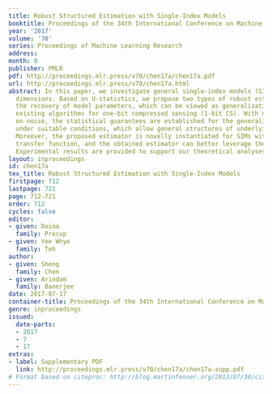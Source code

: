 ```yaml
---
title: Robust Structured Estimation with Single-Index Models
booktitle: Proceedings of the 34th International Conference on Machine Learning
year: '2017'
volume: '70'
series: Proceedings of Machine Learning Research
address: 
month: 0
publisher: PMLR
pdf: http://proceedings.mlr.press/v70/chen17a/chen17a.pdf
url: http://proceedings.mlr.press/v70/chen17a.html
abstract: In this paper, we investigate general single-index models (SIMs) in high
  dimensions. Based on U-statistics, we propose two types of robust estimators for
  the recovery of model parameters, which can be viewed as generalizations of several
  existing algorithms for one-bit compressed sensing (1-bit CS). With minimal assumption
  on noise, the statistical guarantees are established for the generalized estimators
  under suitable conditions, which allow general structures of underlying parameter.
  Moreover, the proposed estimator is novelly instantiated for SIMs with monotone
  transfer function, and the obtained estimator can better leverage the monotonicity.
  Experimental results are provided to support our theoretical analyses.
layout: inproceedings
id: chen17a
tex_title: Robust Structured Estimation with Single-Index Models
firstpage: 712
lastpage: 721
page: 712-721
order: 712
cycles: false
editor:
- given: Doina
  family: Precup
- given: Yee Whye
  family: Teh
author:
- given: Sheng
  family: Chen
- given: Arindam
  family: Banerjee
date: 2017-07-17
container-title: Proceedings of the 34th International Conference on Machine Learning
genre: inproceedings
issued:
  date-parts:
  - 2017
  - 7
  - 17
extras:
- label: Supplementary PDF
  link: http://proceedings.mlr.press/v70/chen17a/chen17a-supp.pdf
# Format based on citeproc: http://blog.martinfenner.org/2013/07/30/citeproc-yaml-for-bibliographies/
---
```

